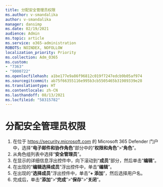 ```yaml
---
title: 分配安全管理员权限
ms.author: v-smandalika
author: v-smandalika
manager: dansimp
ms.date: 02/19/2021
audience: Admin
ms.topic: article
ms.service: o365-administration
ROBOTS: NOINDEX, NOFOLLOW
localization_priority: Priority
ms.collection: Adm_O365
ms.custom:
- "7363"
- "9000722"
ms.openlocfilehash: a1be177e9a86f96812c019f7247edcb9b05af974
ms.sourcegitcommit: ab75f66355116e995b3cb5505465b31989339e28
ms.translationtype: HT
ms.contentlocale: zh-CN
ms.lasthandoff: 08/13/2021
ms.locfileid: "58315782"
---
```

# <a name="assign-the-security-administrator-permission"></a>分配安全管理员权限

1. 在位于 <https://security.microsoft.com> 的 Microsoft 365 Defender 门户中，选择“**电子邮件和协作角色**”部分中的“**权限和角色**”\>“**角色**”。
2. 从角色组列表中选择“**安全管理员**”。
3. 在显示的详细信息浮出控件中，向下滚动到“**成员**”部分，然后单击“**编辑**”。
4. 在出现的“**编辑选择成员**”浮出控件中，单击“**编辑**”。
5. 在出现的“**选择成员**”浮出控件中，单击“**+ 添加**”，然后选择用户名。
6. 完成后，单击“**添加**”\>“**完成**”\>“**保存**”\>“**关闭**”。
